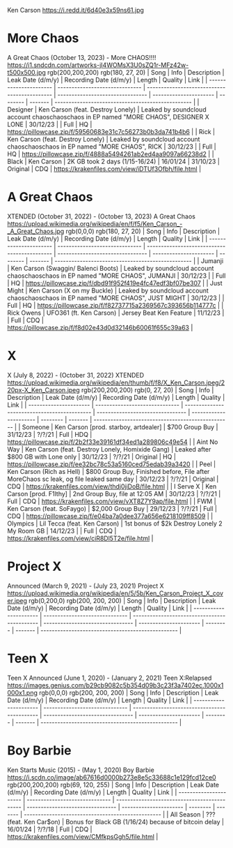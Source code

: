 Ken Carson
https://i.redd.it/6d40e3x59ns61.jpg
# More Chaos
A Great Chaos (October 13, 2023) - More CHAOS!!!!
https://i1.sndcdn.com/artworks-jI4WOMsX3U0sZQ1r-MFz42w-t500x500.jpg
rgb(200,200,200)
rgb(180, 27, 20)
| Song                   | Info                           | Description                                  | Leak Date (d/m/y)                | Recording Date (d/m/y) | Length   | Quality | Link                                              |
| ---------------------- | ------------------------------ | -------------------------------------------- | -------------------------------- | ---------------------- | -------- | ------- | ------------------------------------------------- |
| Designer               | Ken Carson (feat. Destroy Lonely) | Leaked by soundcloud account chaoschaoschaos in EP named "MORE CHAOS", DESIGNER X LONE | 30/12/23 |   | Full     | HQ      | https://pillowcase.zip/f/59560683e31c7c56273b0b3da741b4b6 |
| Rick                   | Ken Carson (feat. Destroy Lonely) | Leaked by soundcloud account chaoschaoschaos in EP named "MORE CHAOS", RICK | 30/12/23 |              | Full     | HQ      | https://pillowcase.zip/f/4888a5494261ab2ed4aa9097a66238d2 |
| Black                  | Ken Carson                     | 2K GB took 2 days (1/15-16/24)               | 16/01/24                         | 31/10/23               | Original | CDQ     | https://krakenfiles.com/view/iDTUf3Ofbh/file.html |
# A Great Chaos
XTENDED (October 31, 2022) - (October 13, 2023) A Great Chaos
https://upload.wikimedia.org/wikipedia/en/f/f5/Ken_Carson_-_A_Great_Chaos.jpg
rgb(0,0,0)
rgb(180, 27, 20)
| Song                   | Info                           | Description                                  | Leak Date (d/m/y)                | Recording Date (d/m/y) | Length   | Quality | Link                                              |
| ---------------------- | ------------------------------ | -------------------------------------------- | -------------------------------- | ---------------------- | -------- | ------- | ------------------------------------------------- |
| Jumanji                | Ken Carson (Swaggin/ Balenci Boots) | Leaked by soundcloud account chaoschaoschaos in EP named "MORE CHAOS", JUMANJI | 30/12/23 |         | Full     | HQ      | https://pillowcase.zip/f/dbd91f952f419e4fc47edf3bf07be307 |
| Just Might             | Ken Carson (X on my Buckle)    | Leaked by soundcloud account chaoschaoschaos in EP named "MORE CHAOS", JUST MIGHT | 30/12/23 |           | Full     | HQ      | https://pillowcase.zip/f/f82737715a2369567c393656b114777c |
| Rick Owens             | UFO361 (ft. Ken Carson)        | Jersey Beat Ken Feature                      | 11/12/23                         |                        | Full     | CDQ     | https://pillowcase.zip/f/f8d02e43d0d32146b60061f655c39a63 |
# X
X (July 8, 2022) - (October 31, 2022) XTENDED
https://upload.wikimedia.org/wikipedia/en/thumb/f/f8/X_Ken_Carson.jpeg/220px-X_Ken_Carson.jpeg
rgb(200,200,200)
rgb(0, 27, 20)
| Song                   | Info                           | Description                                  | Leak Date (d/m/y)                | Recording Date (d/m/y) | Length   | Quality | Link                                              |
| ---------------------- | ------------------------------ | -------------------------------------------- | -------------------------------- | ---------------------- | -------- | ------- | ------------------------------------------------- |
| Someone                | Ken Carson [prod. starboy, artdealer] | $700 Group Buy                        | 31/12/23                         | ?/?/21                 | Full     | HDQ     | https://pillowcase.zip/f/2b2f33e39161df34ed1a289806c49e54 |
| Aint No Way            | Ken Carson (feat. Destroy Lonely, Homixide Gang) | Leaked after $800 GB with Lone only | 30/12/23                | ?/?/21                 | Original | HQ      | https://pillowcase.zip/f/ee32bc78c53a5160ced75edab39a3420 |
| Peel                   | Ken Carson (Rich as Hell)    | $800 Group Buy, Finished before, File after MoreChaos sc leak, og file leaked same day | 30/12/23 | ?/?/21 | Original | CDQ     | https://krakenfiles.com/view/thdj0jiDoB/file.html |
| I Serve X              | Ken Carson [prod. F1lthy]      | 2nd Group Buy, file at 12:05 AM              | 30/12/23                         | ?/?/21                 | Full     | CDQ     | https://krakenfiles.com/view/vXT8Z7Y9ap/file.html |
| FWM                    | Ken Carson (feat. SoFaygo)     | $2,000 Group Buy                             | 29/12/23                         | ?/?/21                 | Full     | CDQ     | https://pillowcase.zip/f/e04ba7a0dee377a656e6218109ff8509 |
| Olympics               | Lil Tecca (feat. Ken Carson)   | 1st bonus of $2k Destroy Lonely 2 My Room GB | 14/12/23                         |                        | Full     | CDQ     | https://krakenfiles.com/view/ciR8Dl5T2e/file.html |
# Project X
Announced (March 9, 2021) - (July 23, 2021) Project X
https://upload.wikimedia.org/wikipedia/en/5/5b/Ken_Carson_Project_X_cover.jpeg
rgb(0,200,0)
rgb(200, 200, 200)
| Song                   | Info                           | Description                                  | Leak Date (d/m/y)                | Recording Date (d/m/y) | Length   | Quality | Link                                              |
| ---------------------- | ------------------------------ | -------------------------------------------- | -------------------------------- | ---------------------- | -------- | ------- | ------------------------------------------------- |
# Teen X
Teen X Announced (June 1, 2020) - (January 2, 2021) Teen X:Relapsed
https://images.genius.com/b29cb9082c5b354d09b3c23f3a7402ec.1000x1000x1.png
rgb(0,0,0)
rgb(200, 200, 200)
| Song                   | Info                           | Description                                  | Leak Date (d/m/y)                | Recording Date (d/m/y) | Length   | Quality | Link                                              |
| ---------------------- | ------------------------------ | -------------------------------------------- | -------------------------------- | ---------------------- | -------- | ------- | ------------------------------------------------- |
# Boy Barbie
Ken Starts Music (2015) - (May 1, 2020) Boy Barbie
https://i.scdn.co/image/ab67616d0000b273e8e5c33688c1e129fcd12ce0
rgb(200,200,200)
rgb(69, 120, 255)
| Song                   | Info                           | Description                                  | Leak Date (d/m/y)                | Recording Date (d/m/y) | Length   | Quality | Link                                              |
| ---------------------- | ------------------------------ | -------------------------------------------- | -------------------------------- | ---------------------- | -------- | ------- | ------------------------------------------------- |
| All Season             | ??? (feat. Ken Car$on)         | Bonus for Black GB (1/16/24) because of bitcoin delay | 16/01/24                | ?/?/18                 | Full     | CDQ     | https://krakenfiles.com/view/CMfkpsGgh5/file.html |
